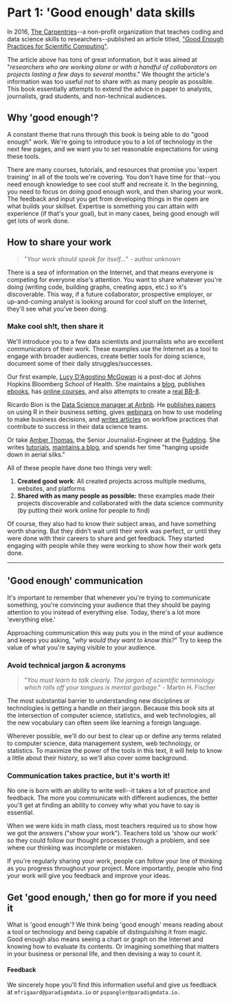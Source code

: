 # Part 1: 'Good enough' data skills 

In 2016, [The Carpentries](https://carpentries.org/)--a non-profit organization that teaches coding and data science skills to researchers--published an article titled, ["Good Enough Practices for Scientific Computing"](https://swcarpentry.github.io/good-enough-practices-in-scientific-computing/).

The article above has tons of great information, but it was aimed at "*researchers who are working alone or with a handful of collaborators on projects lasting a few days to several months*." We thought the article's information was too useful *not* to share with as many people as possible. This book essentially attempts to extend the advice in paper to analysts, journalists, grad students, and non-technical audiences. 

## Why 'good enough'?

A constant theme that runs through this book is being able to do "good enough" work. We're going to introduce you to a lot of technology in the next few pages, and we want you to set reasonable expectations for using these tools. 

There are many courses, tutorials, and resources that promise you 'expert training' in all of the tools we're covering. You don't have time for that--you need enough knowledge to see cool stuff and recreate it. In the beginning, you need to focus on doing good enough work, and then sharing your work. The feedback and input you get from developing things in the open are what builds your skillset. Expertise is something you can attain with experience (if that's your goal), but in many cases, being good enough will get lots of work done.

## How to share your work 

> "*Your work should speak for itself...*" - author unknown

There is a sea of information on the Internet, and that means everyone is competing for everyone else's attention. You want to share whatever you're doing (writing code, building graphs, creating apps, etc.) so it's discoverable. This way, if a future collaborator, prospective employer, or up-and-coming analyst is looking around for cool stuff on the Internet, they'll see what you've been doing.

### Make cool sh!t, then share it

We'll introduce you to a few data scientists and journalists who are excellent communicators of their work. These examples use the Internet as a tool to engage with broader audiences, create better tools for doing science, document some of their daily struggles/successes. 

Our first example,  [Lucy D'Agostino McGowan](https://www.lucymcgowan.com/) is a post-doc at Johns Hopkins Bloomberg School of Health. She maintains a [blog](https://livefreeordichotomize.com/), publishes [ebooks](https://leanpub.com/ggplot2in2), has [online courses](https://leanpub.com/u/lucymcgowan), and also attempts to create a [real BB-8](https://magazine.amstat.org/blog/2017/11/01/lucy-dagostino-mcgowan-and-ryan-jarrett/).  

Ricardo Bion is the [Data Science manager at Airbnb](https://t.co/EaT2pX2wWm?amp=1). He [publishes papers](https://peerj.com/preprints/3182/) on using R in their business setting, gives [webinars](https://www.rstudio.com/resources/videos/airbnb/) on how to use modeling to make business decisions, and [writes articles](https://medium.com/airbnb-engineering/using-r-packages-and-education-to-scale-data-science-at-airbnb-906faa58e12d) on workflow practices that contribute to success in their data science teams.

Or take [Amber Thomas](https://twitter.com/puddingviz), the Senior Journalist-Engineer at the [Pudding](https://pudding.cool/). She writes [tutorials](https://pudding.cool/process/flexbox-layout/), [maintains a blog](https://amber.rbind.io/), and spends her time "hanging upside down in aerial silks."

All of these people have done two things very well: 

1. **Created good work**: All created projects across multiple mediums,  websites, and platforms 
2. **Shared with as many people as possible:** these examples made their projects discoverable and collaborated with the data science community (by putting their work online for people to find)

Of course, they also had to know their subject areas, and have something worth sharing. But they didn't wait until their work was perfect, or until they were done with their careers to share and get feedback. They started engaging with people while they were working to show how their work gets done. 

---

## 'Good enough' communication

It's important to remember that whenever you're trying to communicate something, you're convincing your audience that they should be paying attention to you instead of everything else. Today, there's a lot more 'everything else.'

Approaching communication this way puts you in the mind of your audience and keeps you asking, "*why would they want to know this?*" Try to keep the value of what you're saying visible to your audience.

### Avoid technical jargon & acronyms 

> "*You must learn to talk clearly. The jargon of scientific terminology which rolls off your tongues is mental garbage*." - Martin H. Fischer

The most substantial barrier to understanding new disciplines or technologies is getting a handle on their jargon. Because this book sits at the intersection of computer science, statistics, and web technologies, all the new vocabulary can often seem like learning a foreign language. 

Wherever possible, we'll do our best to clear up or define any terms related to computer science, data management system, web technology, or statistics. To maximize the power of the tools in this text, it will help to know a little about their history, so we'll also cover some background.

### Communication takes practice, but it's worth it!

No one is born with an ability to write well--it takes a lot of practice and feedback. The more you communicate with different audiences, the better you'll get at finding an ability to convey why what you have to say is essential. 

When we were kids in math class, most teachers required us to show how we got the answers ("show your work"). Teachers told us 'show our work' so they could follow our thought processes through a problem, and see where our thinking was incomplete or mistaken. 

If you're regularly sharing your work, people can follow your line of thinking as you progress throughout your project. More importantly, people who find your work will give you feedback and improve your ideas. 

## Get 'good enough,' then go for more if you need it

What is 'good enough'? We think being 'good enough' means reading about a tool or technology and being capable of distinguishing it from magic. Good enough also means seeing a chart or graph on the Internet and knowing how to evaluate its contents. Or imagining something that matters in your business or personal life, and then devising a way to count it. 

#### Feedback

We sincerely hope you'll find this information useful and give us feedback at `mfrigaard@paradigmdata.io` or `pspangler@paradigmdata.io.`

